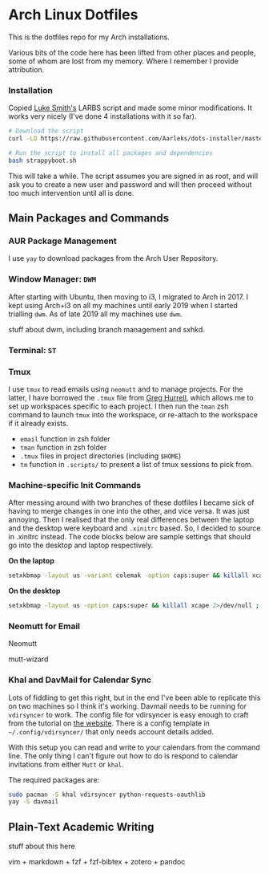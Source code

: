 # Arch Linux Dotfiles

This is the dotfiles repo for my Arch installations.

Various bits of the code here has been lifted from other places and people, some of whom are lost from my memory. Where I remember I provide attribution.

### Installation

Copied [Luke Smith's]() LARBS script and made some minor modifications. It works very nicely (I've done 4 installations with it so far).

```sh
# Download the script
curl -LO https://raw.githubusercontent.com/Aarleks/dots-installer/master/strappyboot.sh

# Run the script to install all packages and dependencies
bash strappyboot.sh
```

This will take a while. The script assumes you are signed in as root, and will ask you to create a new user and password and will then proceed without too much intervention until all is done.

## Main Packages and Commands



### AUR Package Management

I use `yay` to download packages from the Arch User Repository.

### Window Manager: `DWM`

After starting with Ubuntu, then moving to i3, I migrated to Arch in 2017. I kept using Arch+i3 on all my machines until early 2019 when I started trialling `dwm`. As of late 2019 all my machines use `dwm`.

stuff about dwm, including branch management and sxhkd.

### Terminal: `ST`


### Tmux

I use `tmux` to read emails using `neomutt` and to manage projects. For the latter, I have borrowed the `.tmux` file from [Greg Hurrell](https://github.com/wincent/wincent), which allows me to set up workspaces specific to each project. I then run the `tman` zsh command to launch `tmux` into the workspace, or re-attach to the workspace if it already exists.

- `email` function in zsh folder
- `tman` function in zsh folder
- `.tmux` files in project directories (including `$HOME`)
- `tm` function in `.scripts/` to present a list of tmux sessions to pick from.

### Machine-specific Init Commands

After messing around with two branches of these dotfiles I became sick of having to merge changes in one into the other, and vice versa. It was just annoying. Then I realised that the only real differences between the laptop and the desktop were keyboard and `.xinitrc` based. So, I decided to source in .xinitrc instead. The code blocks below are sample settings that should go into the desktop and laptop respectively.

**On the laptop**

```sh
setxkbmap -layout us -variant colemak -option caps:super && killall xcape 2>/dev/null ; xcape -e 'Super_L=Escape' &
```

**On the desktop**

```sh
setxkbmap -layout us -option caps:super && killall xcape 2>/dev/null ; xcape -e 'Super_L=Escape' &
```

### Neomutt for Email

Neomutt

mutt-wizard

### Khal and DavMail for Calendar Sync

Lots of fiddling to get this right, but in the end I've been able to replicate this on two machines so I think it's working. Davmail needs to be running for `vdirsyncer` to work. The config file for vdirsyncer is easy enough to craft from the tutorial on [the website](https://vdirsyncer.pimutils.org/en/stable/). There is a config template in `~/.config/vdirsyncer/` that only needs account details added.

With this setup you can read and write to your calendars from the command line. The only thing I can't figure out how to do is respond to calendar invitations from either `Mutt` or `khal`.

The required packages are:

```sh
sudo pacman -S khal vdirsyncer python-requests-oauthlib
yay -S davmail
```

## Plain-Text Academic Writing

stuff about this here

vim + markdown + fzf + fzf-bibtex + zotero + pandoc
